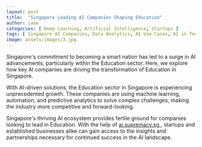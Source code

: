 ```yaml
---
layout: post
title:  "Singapore Leading AI Companies Shaping Education"
author: jane
categories: [ Deep Learning, Artificial Intelligence, Startups ]
tags: [ Singapore AI Companies, Data Analytics, AI Use Cases, AI in Technology, AI Trends ]
image: assets/images/3.jpg
---
```


Singapore's commitment to becoming a smart nation has led to a surge in AI advancements, particularly within the Education sector. Here, we explore how key AI companies are driving the transformation of Education in Singapore.

With AI-driven solutions, the Education sector in Singapore is experiencing unprecedented growth. These companies are using machine learning, automation, and predictive analytics to solve complex challenges, making the industry more competitive and forward-looking.

Singapore's thriving AI ecosystem provides fertile ground for companies looking to lead in Education. With the help of <a href="https://ai.supremacy.sg" target="_blank"> ai.supremacy.sg </a>, startups and established businesses alike can gain access to the insights and partnerships necessary for continued success in the AI landscape.
